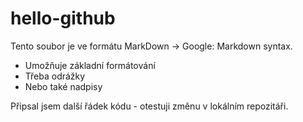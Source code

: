 # hello-github

Tento soubor je ve formátu MarkDown -> Google: Markdown syntax.
- Umožňuje základní formátování
- Třeba odrážky
- Nebo také nadpisy

Připsal jsem další řádek kódu - otestuji změnu v lokálním repozitáři.
